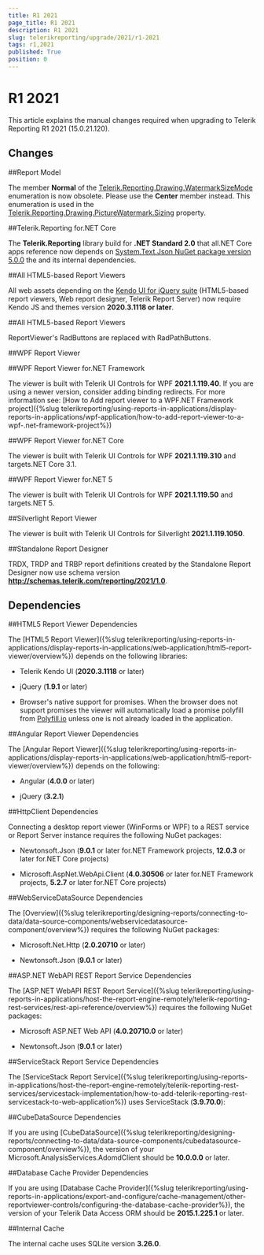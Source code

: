 ```yaml
---
title: R1 2021
page_title: R1 2021 
description: R1 2021
slug: telerikreporting/upgrade/2021/r1-2021
tags: r1,2021
published: True
position: 0
---
```


# R1 2021



This article explains the manual changes required when upgrading to Telerik Reporting R1 2021 (15.0.21.120).

## Changes

##Report Model

The member __Normal__ of the                  [Telerik.Reporting.Drawing.WatermarkSizeMode](/reporting/api/Telerik.Reporting.Drawing.WatermarkSizeMode)                  enumeration is now obsolete. Please use the __Center__ member instead. This enumeration is used in the                  [Telerik.Reporting.Drawing.PictureWatermark.Sizing](/reporting/api/Telerik.Reporting.Drawing.PictureWatermark#Telerik_Reporting_Drawing_PictureWatermark_Sizing)                  property.               

##Telerik.Reporting for.NET Core

The __Telerik.Reporting__ library build for __.NET Standard 2.0__               that all.NET Core apps reference now depends on                  [System.Text.Json NuGet package version 5.0.0](https://www.nuget.org/packages/System.Text.Json/5.0.0)                  the  and its internal dependencies.               

##All HTML5-based Report Viewers

All web assets depending on the                  [Kendo UI for jQuery suite](https://www.telerik.com/kendo-ui)                  (HTML5-based report viewers, Web report designer, Telerik Report Server) now require Kendo JS and themes version                 __2020.3.1118 or later__.               

##All HTML5-based Report Viewers

ReportViewer's RadButtons are replaced with RadPathButtons.               

##WPF Report Viewer

##WPF Report Viewer for.NET Framework

The viewer is built with Telerik UI Controls for WPF __2021.1.119.40__.                     If you are using a newer version, consider adding binding redirects. For more information see:                     [How to Add report viewer to a WPF.NET Framework project]({%slug telerikreporting/using-reports-in-applications/display-reports-in-applications/wpf-application/how-to-add-report-viewer-to-a-wpf-.net-framework-project%})

##WPF Report Viewer for.NET Core

The viewer is built with Telerik UI Controls for WPF __2021.1.119.310__ and targets.NET Core 3.1.                   

##WPF Report Viewer for.NET 5

The viewer is built with Telerik UI Controls for WPF __2021.1.119.50__ and targets.NET 5.                   

##Silverlight Report Viewer

The viewer is built with Telerik UI Controls for Silverlight __2021.1.119.1050__.               

##Standalone Report Designer

TRDX, TRDP and TRBP report definitions created by the Standalone Report Designer now use schema version                 __http://schemas.telerik.com/reporting/2021/1.0__.               

## Dependencies

##HTML5 Report Viewer Dependencies

The [HTML5 Report Viewer]({%slug telerikreporting/using-reports-in-applications/display-reports-in-applications/web-application/html5-report-viewer/overview%}) depends on the following libraries:               

* Telerik Kendo UI (__2020.3.1118__ or later)                   

* jQuery (__1.9.1__ or later)                   

* Browser's native support for promises. When the browser does not support promises                     the viewer will automatically load a promise polyfill from  [Polyfill.io](https://polyfill.io)  unless one is not already loaded in the application.                   

##Angular Report Viewer Dependencies

The [Angular Report Viewer]({%slug telerikreporting/using-reports-in-applications/display-reports-in-applications/web-application/html5-report-viewer/overview%}) depends on the following:               

* Angular (__4.0.0__ or later)                   

* jQuery (__3.2.1__)                   

##HttpClient Dependencies

Connecting a desktop report viewer (WinForms or WPF) to a REST service or Report Server instance requires the following NuGet packages:               

* Newtonsoft.Json (__9.0.1__ or later for.NET Framework projects, __12.0.3__ or later for.NET Core projects)                   

* Microsoft.AspNet.WebApi.Client (__4.0.30506__ or later for.NET Framework projects, __5.2.7__ or later for.NET Core projects)                   

##WebServiceDataSource Dependencies

The [Overview]({%slug telerikreporting/designing-reports/connecting-to-data/data-source-components/webservicedatasource-component/overview%}) requires the following NuGet packages:               

* Microsoft.Net.Http (__2.0.20710__ or later)                   

* Newtonsoft.Json (__9.0.1__ or later)                   

##ASP.NET WebAPI REST Report Service Dependencies

The [ASP.NET WebAPI REST Report Service]({%slug telerikreporting/using-reports-in-applications/host-the-report-engine-remotely/telerik-reporting-rest-services/rest-api-reference/overview%}) requires the following NuGet packages:               

* Microsoft ASP.NET Web API (__4.0.20710.0__ or later)                   

* Newtonsoft.Json (__9.0.1__ or later)                   

##ServiceStack Report Service Dependencies

The [ServiceStack Report Service]({%slug telerikreporting/using-reports-in-applications/host-the-report-engine-remotely/telerik-reporting-rest-services/servicestack-implementation/how-to-add-telerik-reporting-rest-servicestack-to-web-application%}) uses                 ServiceStack (__3.9.70.0__):               

##CubeDataSource Dependencies

If you are using [CubeDataSource]({%slug telerikreporting/designing-reports/connecting-to-data/data-source-components/cubedatasource-component/overview%}), the version of your                 Microsoft.AnalysisServices.AdomdClient should be __10.0.0.0__ or later.               

##Database Cache Provider Dependencies

If you are using [Database Cache Provider]({%slug telerikreporting/using-reports-in-applications/export-and-configure/cache-management/other-reportviewer-controls/configuring-the-database-cache-provider%}), the version of your                 Telerik Data Access ORM should be __2015.1.225.1__ or later.               

##Internal Cache

The internal cache uses SQLite version __3.26.0__.

